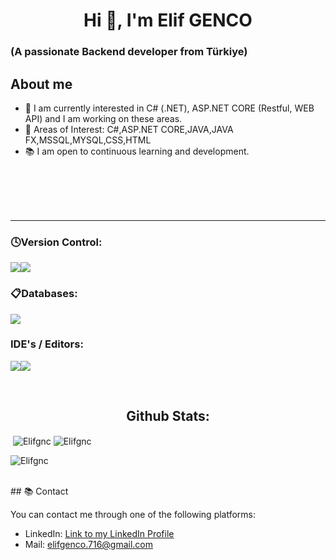 
<h1 align="center">Hi 👋, I'm Elif  GENCO </h1>
<h3 align="left">(A passionate Backend developer from Türkiye)</h3>

## About me

- 🌱 I am currently interested in C# (.NET), ASP.NET CORE (Restful, WEB API) and I am working on these areas.
- 💼 Areas of Interest: C#,ASP.NET CORE,JAVA,JAVA FX,MSSQL,MYSQL,CSS,HTML
- 📚 I am open to continuous learning and development.

<br>
<br>
<br>
<br>
<hr>
 <h3 align=""> 🕓Version Control:</h3>
 <p align=""><img src="https://camo.githubusercontent.com/3d768e26ac10ba994a60ed19acd487895cc43a9cdd43e9305c2408b93136234d/68747470733a2f2f696d672e736869656c64732e696f2f62616467652f6769742d2532334630353033332e7376673f7374796c653d666f722d7468652d6261646765266c6f676f3d676974266c6f676f436f6c6f723d7768697465" ><img src="https://camo.githubusercontent.com/410d86e43f847d3f6e3027fa6f0c2fb7641d893fa601d863a943eac968c41890/68747470733a2f2f696d672e736869656c64732e696f2f62616467652f6769746875622d2532333132313031312e7376673f7374796c653d666f722d7468652d6261646765266c6f676f3d676974687562266c6f676f436f6c6f723d7768697465"></div></p>    
  <h3 align=""> 📋Databases:</h3>
<p align=""><img src="https://camo.githubusercontent.com/ec23d2e6c4d574e353d758eb4885c6ab371592f806d1ca59276f64e93c09e35b/68747470733a2f2f696d672e736869656c64732e696f2f62616467652f4d6963726f736f667425323053514c25323053657665722d4343323932373f7374796c653d666f722d7468652d6261646765266c6f676f3d6d6963726f736f667425323073716c253230736572766572266c6f676f436f6c6f723d7768697465"></p>
 <h3 align=""> IDE's / Editors:</h3>
 
  <p align=""><img src="https://camo.githubusercontent.com/c891389a25d8399ac59099761b21a8b84fb064a40b486792b10df9413cf6293b/68747470733a2f2f696d672e736869656c64732e696f2f62616467652f56697375616c25323053747564696f2d3543324439312e7376673f7374796c653d666f722d7468652d6261646765266c6f676f3d76697375616c2d73747564696f266c6f676f436f6c6f723d7768697465"><img src="https://camo.githubusercontent.com/998382ebc9a32162128b00b597ea488192df024fd015e5edec001fe29fcb93a6/68747470733a2f2f696d672e736869656c64732e696f2f62616467652f56697375616c25323053747564696f253230436f64652d3030373864372e7376673f7374796c653d666f722d7468652d6261646765266c6f676f3d76697375616c2d73747564696f2d636f6465266c6f676f436f6c6f723d7768697465"></p> 
<br>
<h2 align="center">Github Stats:</h2>

<span align="">&nbsp;<img align="center" src="https://github-readme-stats.vercel.app/api?username=berkaykaplann&show_icons=true&locale=en" alt="Elifgnc" /></span>
<span align="center"><img align="center" src="https://github-readme-stats.vercel.app/api/top-langs?username=berkaykaplann&show_icons=true&locale=en&layout=compact" alt="Elifgnc" /></span>
<p align=""><img align="center" src="https://github-readme-streak-stats.herokuapp.com/?user=Elifgnc&" alt="Elifgnc" /></p>
<br>
## 📚 Contact

You can contact me through one of the following platforms:

- LinkedIn: [Link to my LinkedIn Profile](https://www.linkedin.com/in/elif-genco/)
- Mail: elifgenco.716@gmail.com





